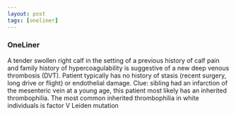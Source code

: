 ```yaml
---
layout: post
tags: [oneliner]
---
```



### OneLiner

A tender swollen right calf in the setting of a previous history of calf pain and family history of hypercoagulability is suggestive of a new deep venous thrombosis (DVT). Patient typically has no history of stasis (recent surgery, long drive or flight) or endothelial damage. Clue: sibling had an infarction of the mesenteric vein at a young age, this patient most likely has an inherited thrombophilia. The most common inherited thrombophilia in white individuals is factor V Leiden mutation
